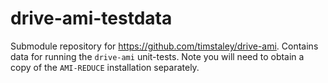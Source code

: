 drive-ami-testdata
==================

Submodule repository for https://github.com/timstaley/drive-ami.
Contains data for running the ``drive-ami`` unit-tests. 
Note you will need to obtain a copy of the ``AMI-REDUCE`` installation separately.



